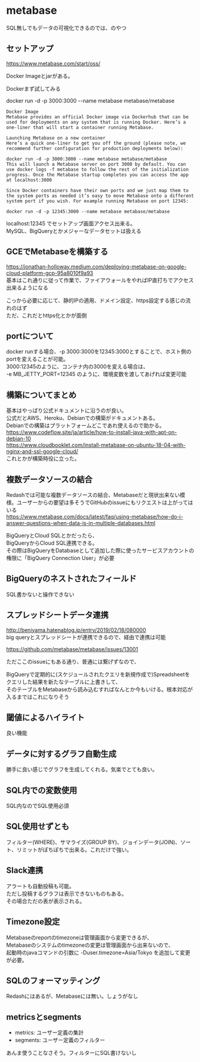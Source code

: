 # metabase
SQL無しでもデータの可視化できるのでは、のやつ

## セットアップ
https://www.metabase.com/start/oss/

Docker Imageとjarがある。

Dockerまず試してみる

docker run -d -p 3000:3000 --name metabase metabase/metabase

```
Docker Image
Metabase provides an official Docker image via Dockerhub that can be used for deployments on any system that is running Docker. Here’s a one-liner that will start a container running Metabase.
```

```
Launching Metabase on a new container
Here’s a quick one-liner to get you off the ground (please note, we recommend further configuration for production deployments below):

docker run -d -p 3000:3000 --name metabase metabase/metabase
This will launch a Metabase server on port 3000 by default. You can use docker logs -f metabase to follow the rest of the initialization progress. Once the Metabase startup completes you can access the app at localhost:3000

Since Docker containers have their own ports and we just map them to the system ports as needed it’s easy to move Metabase onto a different system port if you wish. For example running Metabase on port 12345:

docker run -d -p 12345:3000 --name metabase metabase/metabase
```

localhost:12345 でセットアップ画面アクセス出来る。  
MySQL、BigQueryとかメジャーなデータセットは扱える

## GCEでMetabaseを構築する
https://jonathan-holloway.medium.com/deploying-metabase-on-google-cloud-platform-gcp-95a8010f9a93  
基本はこれ通りに従って作業で、ファイアウォールをやればIP直打ちでアクセス出来るようになる

こっから必要に応じて、静的IPの適用、ドメイン設定、https設定する感じの流れのはず  
ただ、これだとhttps化とかが面倒

## portについて
docker runする場合、-p 3000:3000を12345:3000とすることで、ホスト側のportを変えることが可能。  
3000:12345のように、コンテナ内の3000を変える場合は、  
-e MB_JETTY_PORT=12345 のように、環境変数を渡してあげれば変更可能

## 構築についてまとめ
基本はやっぱり公式ドキュメントに沿うのが良い。  
公式だとAWS、Heroku、Debianでの構築がドキュメントある。  
Debianでの構築はプラットフォームどこであれ使えるので助かる。  
https://www.codeflow.site/ja/article/how-to-install-java-with-apt-on-debian-10  
https://www.cloudbooklet.com/install-metabase-on-ubuntu-18-04-with-nginx-and-ssl-google-cloud/  
これとかが構築時役に立った。

## 複数データソースの結合
Redashでは可能な複数データソースの結合、Metabaseだと現状出来ない模様。ユーザーからの要望は多そうでGitHubのissueにもリクエストは上がってはいる  
https://www.metabase.com/docs/latest/faq/using-metabase/how-do-i-answer-questions-when-data-is-in-multiple-databases.html

BigQueryとCloud SQLとかだったら、  
BigQueryからCloud SQL連携できる。  
その際はBigQueryをDatabaseとして追加した際に使ったサービスアカウントの権限に「BigQuery Connection User」が必要

## BigQueryのネストされたフィールド
SQL書かないと操作できない

## スプレッドシートデータ連携
http://beniyama.hatenablog.jp/entry/2019/02/18/080000  
big queryとスプレッドシートが連携できるので、経由で連携は可能  

https://github.com/metabase/metabase/issues/13001

ただここのissueにもある通り、普通には繋げずなので、

BigQueryで定期的に(スケジュールされたクエリを新規作成で)Spreadsheetをクエリした結果を新たなテーブルに上書きして、  
そのテーブルをMetabaseから読み込むすればなんとか今もいける。根本対応が入るまではこれになりそう

## 閾値によるハイライト
良い機能

## データに対するグラフ自動生成
勝手に良い感じでグラフを生成してくれる。気楽でとても良い。

## SQL内での変数使用
SQL内なのでSQL使用必須

## SQL使用せずとも
フィルター(WHERE)、サマライズ(GROUP BY)、ジョインデータ(JOIN)、ソート、リミットがぽちぽちで出来る。これだけで強い。

## Slack連携
アラートも自動投稿も可能。  
ただし投稿するグラフは表示できないものもある。  
その場合ただの表が表示される。

## Timezone設定
Metabaseのreportのtimezoneは管理画面から変更できるが、  
Metabaseのシステムのtimezoneの変更は管理画面から出来ないので、  
起動時のjavaコマンドの引数に -Duser.timezone=Asia/Tokyo を追加して変更が必要。

## SQLのフォーマッティング
Redashにはあるが、Metabaseには無い。しょうがなし

## metricsとsegments
- metrics: ユーザー定義の集計
- segments: ユーザー定義のフィルター

あんま使うことなさそう。フィルターにSQL書けないし